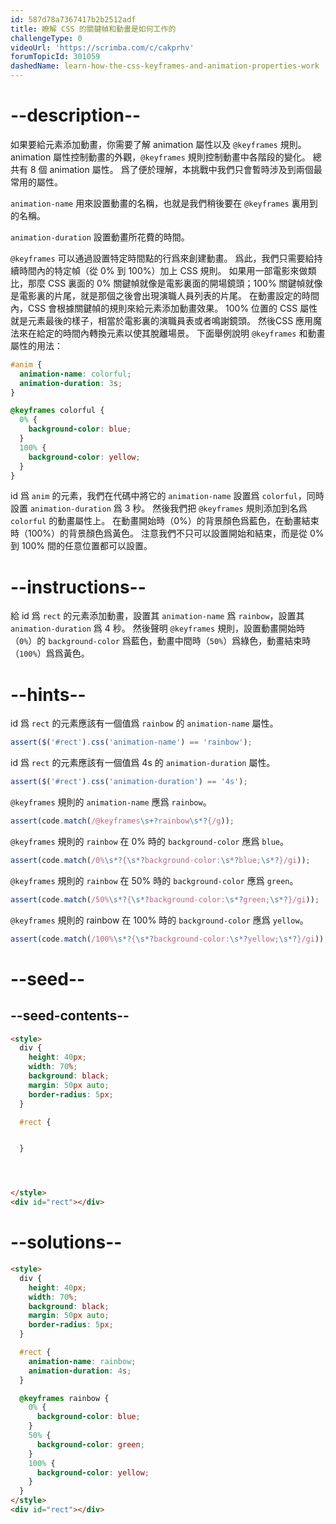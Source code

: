 ```yaml
---
id: 587d78a7367417b2b2512adf
title: 瞭解 CSS 的關鍵幀和動畫是如何工作的
challengeType: 0
videoUrl: 'https://scrimba.com/c/cakprhv'
forumTopicId: 301059
dashedName: learn-how-the-css-keyframes-and-animation-properties-work
---
```


# --description--

如果要給元素添加動畫，你需要了解 animation 屬性以及 `@keyframes` 規則。 animation 屬性控制動畫的外觀，`@keyframes` 規則控制動畫中各階段的變化。 總共有 8 個 animation 屬性。 爲了便於理解，本挑戰中我們只會暫時涉及到兩個最常用的屬性。

`animation-name` 用來設置動畫的名稱，也就是我們稍後要在 `@keyframes` 裏用到的名稱。

`animation-duration` 設置動畫所花費的時間。

`@keyframes` 可以通過設置特定時間點的行爲來創建動畫。 爲此，我們只需要給持續時間內的特定幀（從 0% 到 100%）加上 CSS 規則。 如果用一部電影來做類比，那麼 CSS 裏面的 0% 關鍵幀就像是電影裏面的開場鏡頭；100% 關鍵幀就像是電影裏的片尾，就是那個之後會出現演職人員列表的片尾。 在動畫設定的時間內，CSS 會根據關鍵幀的規則來給元素添加動畫效果。 100% 位置的 CSS 屬性就是元素最後的樣子，相當於電影裏的演職員表或者鳴謝鏡頭。 然後CSS 應用魔法來在給定的時間內轉換元素以使其脫離場景。 下面舉例說明 `@keyframes` 和動畫屬性的用法：

```css
#anim {
  animation-name: colorful;
  animation-duration: 3s;
}

@keyframes colorful {
  0% {
    background-color: blue;
  }
  100% {
    background-color: yellow;
  }
}
```

id 爲 `anim` 的元素，我們在代碼中將它的 `animation-name` 設置爲 `colorful`，同時設置 `animation-duration` 爲 3 秒。 然後我們把 `@keyframes` 規則添加到名爲 `colorful` 的動畫屬性上。 在動畫開始時（0%）的背景顏色爲藍色，在動畫結束時（100%）的背景顏色爲黃色。 注意我們不只可以設置開始和結束，而是從 0% 到 100% 間的任意位置都可以設置。

# --instructions--

給 id 爲 `rect` 的元素添加動畫，設置其 `animation-name` 爲 `rainbow`，設置其 `animation-duration` 爲 4 秒。 然後聲明 `@keyframes` 規則，設置動畫開始時（`0%`）的 `background-color` 爲藍色，動畫中間時（`50%`）爲綠色，動畫結束時（`100%`）爲爲黃色。

# --hints--

id 爲 `rect` 的元素應該有一個值爲 `rainbow` 的 `animation-name` 屬性。

```js
assert($('#rect').css('animation-name') == 'rainbow');
```

id 爲 `rect` 的元素應該有一個值爲 4s 的 `animation-duration` 屬性。

```js
assert($('#rect').css('animation-duration') == '4s');
```

`@keyframes` 規則的 `animation-name` 應爲 `rainbow`。

```js
assert(code.match(/@keyframes\s+?rainbow\s*?{/g));
```

`@keyframes` 規則的 `rainbow` 在 0% 時的 `background-color` 應爲 `blue`。

```js
assert(code.match(/0%\s*?{\s*?background-color:\s*?blue;\s*?}/gi));
```

`@keyframes` 規則的 `rainbow` 在 50% 時的 `background-color` 應爲 `green`。

```js
assert(code.match(/50%\s*?{\s*?background-color:\s*?green;\s*?}/gi));
```

`@keyframes` 規則的 rainbow 在 100% 時的 `background-color` 應爲 `yellow`。

```js
assert(code.match(/100%\s*?{\s*?background-color:\s*?yellow;\s*?}/gi));
```

# --seed--

## --seed-contents--

```html
<style>
  div {
    height: 40px;
    width: 70%;
    background: black;
    margin: 50px auto;
    border-radius: 5px;
  }

  #rect {


  }




</style>
<div id="rect"></div>
```

# --solutions--

```html
<style>
  div {
    height: 40px;
    width: 70%;
    background: black;
    margin: 50px auto;
    border-radius: 5px;
  }

  #rect {
    animation-name: rainbow;
    animation-duration: 4s;
  }

  @keyframes rainbow {
    0% {
      background-color: blue;
    }
    50% {
      background-color: green;
    }
    100% {
      background-color: yellow;
    }
  }
</style>
<div id="rect"></div>
```
